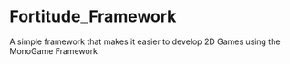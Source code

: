 # Fortitude_Framework
A simple framework that makes it easier to develop 2D Games using the MonoGame Framework
